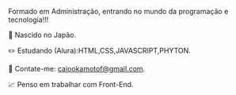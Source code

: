 Formado em Administração, entrando no mundo da programação e tecnologia!!!

🎌 Nascido no Japão.

✏️ Estudando (Alura):HTML,CSS,JAVASCRIPT,PHYTON.

📧 Contate-me: caiookamotof@gmail.com.

📈 Penso em trabalhar com Front-End.

<div>
  
  

</div>
